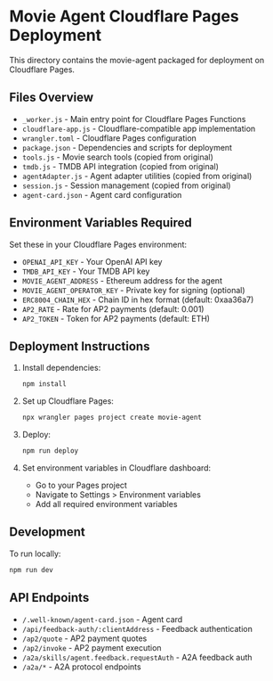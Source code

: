 # Movie Agent Cloudflare Pages Deployment

This directory contains the movie-agent packaged for deployment on Cloudflare Pages.

## Files Overview

- `_worker.js` - Main entry point for Cloudflare Pages Functions
- `cloudflare-app.js` - Cloudflare-compatible app implementation
- `wrangler.toml` - Cloudflare Pages configuration
- `package.json` - Dependencies and scripts for deployment
- `tools.js` - Movie search tools (copied from original)
- `tmdb.js` - TMDB API integration (copied from original)
- `agentAdapter.js` - Agent adapter utilities (copied from original)
- `session.js` - Session management (copied from original)
- `agent-card.json` - Agent card configuration

## Environment Variables Required

Set these in your Cloudflare Pages environment:

- `OPENAI_API_KEY` - Your OpenAI API key
- `TMDB_API_KEY` - Your TMDB API key
- `MOVIE_AGENT_ADDRESS` - Ethereum address for the agent
- `MOVIE_AGENT_OPERATOR_KEY` - Private key for signing (optional)
- `ERC8004_CHAIN_HEX` - Chain ID in hex format (default: 0xaa36a7)
- `AP2_RATE` - Rate for AP2 payments (default: 0.001)
- `AP2_TOKEN` - Token for AP2 payments (default: ETH)

## Deployment Instructions

1. Install dependencies:
   ```bash
   npm install
   ```

2. Set up Cloudflare Pages:
   ```bash
   npx wrangler pages project create movie-agent
   ```

3. Deploy:
   ```bash
   npm run deploy
   ```

4. Set environment variables in Cloudflare dashboard:
   - Go to your Pages project
   - Navigate to Settings > Environment variables
   - Add all required environment variables

## Development

To run locally:
```bash
npm run dev
```

## API Endpoints

- `/.well-known/agent-card.json` - Agent card
- `/api/feedback-auth/:clientAddress` - Feedback authentication
- `/ap2/quote` - AP2 payment quotes
- `/ap2/invoke` - AP2 payment execution
- `/a2a/skills/agent.feedback.requestAuth` - A2A feedback auth
- `/a2a/*` - A2A protocol endpoints
